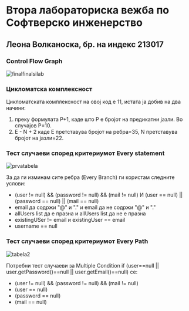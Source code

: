 # Втора лабораториска вежба по Софтверско инженерство

## Леона Волканоска, бр. на индекс 213017

### Control Flow Graph

![finalfinalsilab](https://github.com/LeonaVolkanoska/SI_2023_lab2_213017/assets/61162225/77963100-47d0-498a-8025-0a8ad0707d5b)

### Цикломатска комплексност
Цикломатската комплексност на овој код е 11, истата ја добив на два начини: 
1. преку формулата P+1, каде што P е бројот на предикатни јазли. Во случајoв P=10.
2. E - N + 2 каде E претставува бројот на ребра=35, N претставува бројот на јазли=22.

### Тест случаеви според критериумот Every statement

![prvatabela](https://github.com/LeonaVolkanoska/SI_2023_lab2_213017/assets/61162225/4a4af0b5-3e2d-404e-8b6c-fd534897a90d)

За да ги изминам сите ребра (Every Branch) ги користам следните услови:
- (user != null) && (password != null) && (mail != null) И (user == null) || (password == null) || (mail == null)
- email да содржи "@" и "." и email да не содржи "@" и "."
- allUsers list да е празна и allUsers list да не е празна
- еxistingUSer != email и existingUser == email
- username == null

### Тест случаеви според критериумот Every Path

![tabela2](https://github.com/LeonaVolkanoska/SI_2023_lab2_213017/assets/61162225/1443781a-e66a-42cc-af49-cf6179851f3e)

Потребни тест случаеви за Multiple Condition if (user==null || user.getPassword()==null || user.getEmail()==null) се:
- (user != null) && (password != null) && (mail != null)
- (user == null)
- (password == null)
- (mail == null)
